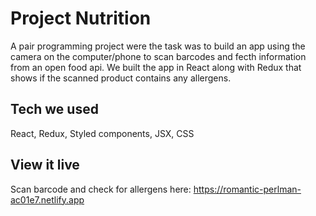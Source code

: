 # Project Nutrition

A pair programming project were the task was to build an app using the camera on the computer/phone to scan barcodes and fecth information from an open food api. We built the app in React along with Redux that shows if the scanned product contains any allergens.

## Tech we used
React, Redux, Styled components, JSX, CSS

## View it live

Scan barcode and check for allergens here: https://romantic-perlman-ac01e7.netlify.app
